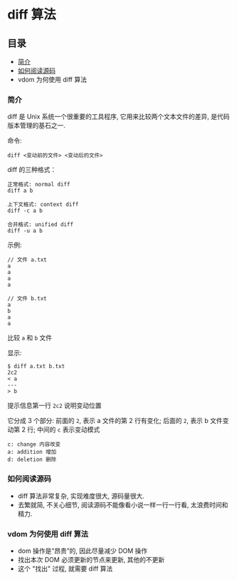 # diff 算法

## 目录
 - [简介](#简介)
 - [如何阅读源码](#如何阅读源码)
 - vdom 为何使用 diff 算法
### 简介

diff 是 Unix 系统一个很重要的工具程序, 它用来比较两个文本文件的差异, 是代码版本管理的基石之一.

命令:

```
diff <变动前的文件> <变动后的文件>
```

diff 的三种格式：

```
正常格式: normal diff
diff a b

上下文格式: context diff
diff -c a b

合并格式: unified diff
diff -u a b
```

示例:
```
// 文件 a.txt
a
a
a
a

// 文件 b.txt
a
b
a
a
```

比较 `a` 和 `b` 文件

显示:

```
$ diff a.txt b.txt
2c2
< a
---
> b
```

提示信息第一行 `2c2` 说明变动位置

它分成 3 个部分: 
前面的 `2`, 表示 a 文件的第 2 行有变化; 后面的 `2`, 表示 b 文件变动第 2 行;
中间的 `c` 表示变动模式
```
c: change 内容改变
a: addition 增加
d: deletion 删除
```


### 如何阅读源码

- diff 算法非常复杂, 实现难度很大, 源码量很大.
- 去繁就简, 不关心细节, 阅读源码不能像看小说一样一行一行看, 太浪费时间和精力.

### vdom 为何使用 diff 算法

- dom 操作是“昂贵”的, 因此尽量减少 DOM 操作
- 找出本次 DOM 必须更新的节点来更新, 其他的不更新
- 这个 "找出" 过程, 就需要 diff 算法
